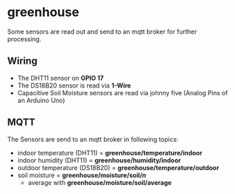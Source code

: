 # greenhouse
Some sensors are read out and send to an mqtt broker for further processing.

## Wiring
* The DHT11 sensor on **GPIO 17**
* The DS18B20 sensor is read via **1-Wire**
* Capacitive Soil Moisture sensors are read via johnny five (Analog Pins of an Arduino Uno)

## MQTT
The Sensors are send to an mqtt broker in following topics:
* indoor temperature (DHT11) = **greenhouse/temperature/indoor**
* indoor humidity (DHT11) = **greenhouse/humidity/indoor**
* outdoor temperature (DS18B20) = **greenhouse/temperature/outdoor**
* soil moisture = **greenhouse/moisture/soil/*n***
  * average with **greenhouse/moisture/soil/average**
